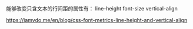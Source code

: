能够改变只含文本的行间距的属性有：
line-height
font-size
vertical-align


https://iamvdo.me/en/blog/css-font-metrics-line-height-and-vertical-align